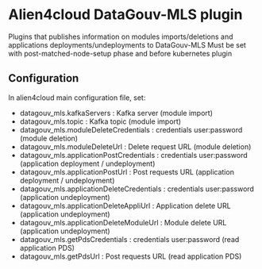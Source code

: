 # Alien4cloud DataGouv-MLS plugin

Plugins that publishes information on modules imports/deletions and applications deployments/undeployments to DataGouv-MLS
Must be set with post-matched-node-setup phase and before kubernetes plugin

## Configuration
In alien4cloud main configuration file, set:

- datagouv_mls.kafkaServers : Kafka server (module import)
- datagouv_mls.topic : Kafka topic (module import)
- datagouv_mls.moduleDeleteCredentials : credentials user:password (module deletion)
- datagouv_mls.moduleDeleteUrl : Delete request URL (module deletion)
- datagouv_mls.applicationPostCredentials : credentials user:password (application deployment / undeployment)
- datagouv_mls.applicationPostUrl : Post requests URL (application deployment / undeployment)
- datagouv_mls.applicationDeleteCredentials : credentials user:password (application undeployment)
- datagouv_mls.applicationDeleteAppliUrl : Application delete URL (application undeployment)
- datagouv_mls.applicationDeleteModuleUrl : Module delete URL (application undeployment)
- datagouv_mls.getPdsCredentials : credentials user:password (read application PDS)
- datagouv_mls.getPdsUrl : Post requests URL (read application PDS)

